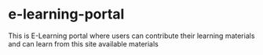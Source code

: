 # e-learning-portal
This is E-Learning portal where users can contribute their learning materials and can learn from this site available materials
